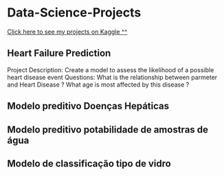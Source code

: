 # Data-Science-Projects

[Click here to see my projects on Kaggle ^^](https://www.kaggle.com/ivessantos) 

## Heart Failure Prediction
Project Description:
Create a model to assess the likelihood of a possible heart disease event
Questions:
What is the relationship between parmeter and Heart Disease ?
What age is most affected by this disease ?

## Modelo preditivo Doenças Hepáticas

## Modelo preditivo potabilidade de amostras de água

## Modelo de classificação tipo de vidro 
